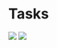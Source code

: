 # Tasks
![](https://redis.io/images/redis-white.png) ![](https://nodejs.org/static/images/logo.svg)
